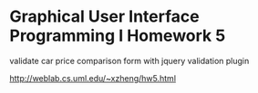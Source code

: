 # Graphical User Interface Programming I Homework 5

validate car price comparison form with jquery validation plugin

http://weblab.cs.uml.edu/~xzheng/hw5.html

